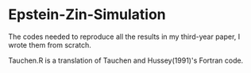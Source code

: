 # Epstein-Zin-Simulation

The codes needed to reproduce all the results in my third-year paper, I wrote them from scratch. 

Tauchen.R is a translation of Tauchen and Hussey(1991)'s Fortran code.
